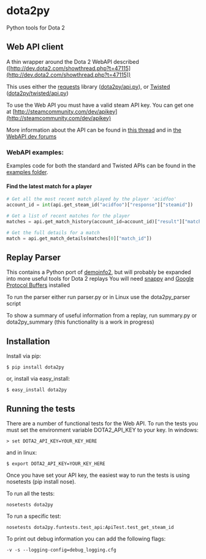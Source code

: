 dota2py
=======

Python tools for Dota 2

Web API client
--------------

A thin wrapper around the Dota 2 WebAPI described ([http://dev.dota2.com/showthread.php?t=47115](http://dev.dota2.com/showthread.php?t=47115))

This uses either the [requests](http://docs.python-requests.org/en/latest/index.html) library ([dota2py/api.py](dota2py/api.py)), or [Twisted](http://www.twistedmatrix.com) ([dota2py/twisted/api.py](dota2py/twisted/api.py))

To use the Web API you must have a valid steam API key. You can get one at [http://steamcommunity.com/dev/apikey](http://steamcommunity.com/dev/apikey)

More information about the API can be found in [this thread](http://dev.dota2.com/showthread.php?t=58317) and in [the WebAPI dev forums](http://dev.dota2.com/forumdisplay.php?f=411)

### WebAPI examples:

Examples code for both the standard and Twisted APIs can be found in the [examples folder](dota2py/examples).

#### Find the latest match for a player

```python
# Get all the most recent match played by the player 'acidfoo'
account_id = int(api.get_steam_id("acidfoo")["response"]["steamid"])

# Get a list of recent matches for the player
matches = api.get_match_history(account_id=account_id)["result"]["matches"]

# Get the full details for a match
match = api.get_match_details(matches[0]["match_id"])
```

Replay Parser
-------------

This contains a Python port of [demoinfo2](https://developer.valvesoftware.com/wiki/Dota_2_Demo_Format), but will probably be expanded into more useful tools for Dota 2 replays
You will need [snappy](http://code.google.com/p/snappy/) and [Google Protocol Buffers](https://developers.google.com/protocol-buffers/) installed

To run the parser either run parser.py or in Linux use the dota2py_parser script

To show a summary of useful information from a replay, run summary.py or dota2py_summary (this functionality is a work in progress)

Installation
------------

Install via pip:

    $ pip install dota2py

or, install via easy_install:

    $ easy_install dota2py

Running the tests
-----------------

There are a number of functional tests for the Web API. To run the tests you must set the environment variable DOTA2_API_KEY to your key. In windows:

    > set DOTA2_API_KEY=YOUR_KEY_HERE

and in linux:

    $ export DOTA2_API_KEY=YOUR_KEY_HERE

Once you have set your API key, the easiest way to run the tests is using nosetests (pip install nose).

To run all the tests:

    nosetests dota2py

To run a specific test:

    nosetests dota2py.funtests.test_api:ApiTest.test_get_steam_id

To print out debug information you can add the following flags:

    -v -s --logging-config=debug_logging.cfg